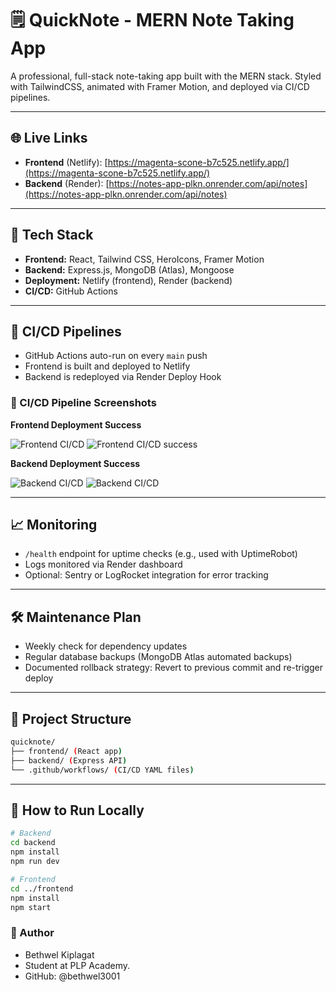 # 🗒️ QuickNote - MERN Note Taking App

A professional, full-stack note-taking app built with the MERN stack. Styled with TailwindCSS, animated with Framer Motion, and deployed via CI/CD pipelines.

---

## 🌐 Live Links

- **Frontend** (Netlify): [https://magenta-scone-b7c525.netlify.app/](https://magenta-scone-b7c525.netlify.app/)
- **Backend** (Render): [https://notes-app-plkn.onrender.com/api/notes](https://notes-app-plkn.onrender.com/api/notes)

---

## 🔧 Tech Stack

- **Frontend:** React, Tailwind CSS, HeroIcons, Framer Motion
- **Backend:** Express.js, MongoDB (Atlas), Mongoose
- **Deployment:** Netlify (frontend), Render (backend)
- **CI/CD:** GitHub Actions

---

## 🔄 CI/CD Pipelines

- GitHub Actions auto-run on every `main` push
- Frontend is built and deployed to Netlify
- Backend is redeployed via Render Deploy Hook

### 📸 CI/CD Pipeline Screenshots

**Frontend Deployment Success**

![Frontend CI/CD](.frontend/images/deploy.png)
![Frontend CI/CD success](.frontend/images/image.png)

**Backend Deployment Success**

![Backend CI/CD](.backend/images/deploy.png)
![Backend CI/CD](.backend/images/image.png)

---

## 📈 Monitoring

- `/health` endpoint for uptime checks (e.g., used with UptimeRobot)
- Logs monitored via Render dashboard
- Optional: Sentry or LogRocket integration for error tracking

---

## 🛠 Maintenance Plan

- Weekly check for dependency updates
- Regular database backups (MongoDB Atlas automated backups)
- Documented rollback strategy: Revert to previous commit and re-trigger deploy

---

## 📂 Project Structure

```bash
quicknote/
├── frontend/ (React app)
├── backend/ (Express API)
└── .github/workflows/ (CI/CD YAML files)
```

---

## 🧪 How to Run Locally

```bash
# Backend
cd backend
npm install
npm run dev

# Frontend
cd ../frontend
npm install
npm start
```
### 🧠 Author
- Bethwel Kiplagat
- Student at PLP Academy.
- GitHub: @bethwel3001